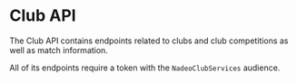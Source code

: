 # Club API
The Club API contains endpoints related to clubs and club competitions as well as match information.

All of its endpoints require a token with the `NadeoClubServices` audience.
